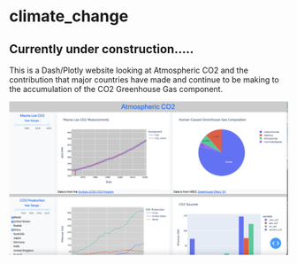 # climate_change

## Currently under construction.....
This is a Dash/Plotly website looking at Atmospheric CO2 and the contribution that major countries have made and continue to be making to the accumulation of the CO2 Greenhouse Gas component.

<img width="1677" alt="CO2_website" src="CO2_website.png">
